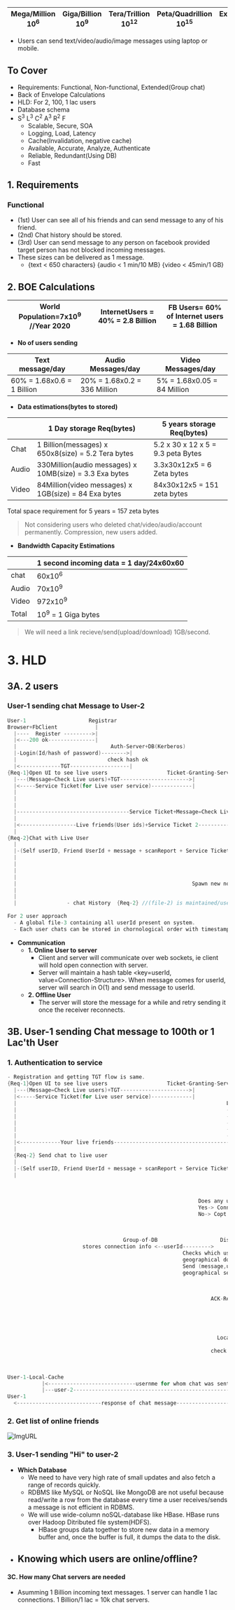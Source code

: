 | Mega/Million 10<sup>6</sup> | Giga/Billion 10<sup>9</sup> | Tera/Trillion 10<sup>12</sup> | Peta/Quadrillion 10<sup>15</sup> | Exa/Quintillion 10<sup>18</sup> | Zeta/Sextillion 10<sup>21</sup> |
| --- | --- | --- | --- | --- | --- |

- Users can send text/video/audio/image messages using laptop or mobile.

## To Cover
- Requirements: Functional, Non-functional, Extended(Group chat)
- Back of Envelope Calculations
- HLD: For 2, 100, 1 lac users
- Database schema
- S<sup>3</sup> L<sup>3</sup> C<sup>2</sup> A<sup>3</sup> R<sup>2</sup> F
  - Scalable, Secure, SOA
  - Logging, Load, Latency
  - Cache(Invalidation, negative cache)
  - Available, Accurate, Analyze, Authenticate
  - Reliable, Redundant(Using DB)
  - Fast

## 1. Requirements
### Functional
- (1st) User can see all of his friends and can send message to any of his friend.
- (2nd) Chat history should be stored.  
- (3rd) User can send message to any person on facebook provided target person has not blocked incoming messages.
- These sizes can be delivered as 1 message.
  - {text < 650 characters} {audio < 1 min/10 MB}   {video < 45min/1 GB}

## 2. BOE Calculations

|World Population=7x10<sup>9</sup> //Year 2020|InternetUsers = 40% = 2.8 Billion|FB Users= 60% of Internet users = 1.68 Billion|
|---|---|---|

- **No of users sending**

|Text message/day|Audio Messages/day|Video Messages/day|
|---|---|---|
|60% = 1.68x0.6 = 1 Billion|20% = 1.68x0.2 = 336 Million|5% = 1.68x0.05 = 84 Million|
  
- **Data estimations(bytes to stored)**

| | 1 Day storage Req(bytes) | 5 years storage Req(bytes)
| --- | --- | --- |
| Chat | 1 Billion(messages) x 650x8(size) = 5.2 Tera bytes | 5.2 x 30 x 12 x 5 = 9.3 peta Bytes |
| Audio | 330Million(audio messages) x 10MB(size) = 3.3 Exa bytes | 3.3x30x12x5 = 6 Zeta bytes |
| Video | 84Million(video messages) x 1GB(size) = 84 Exa bytes | 84x30x12x5 = 151 zeta bytes |

Total space requirement for 5 years = 157 zeta bytes
> Not considering users who deleted chat/video/audio/account permanently. Compression, new users added.

- **Bandwidth Capacity Estimations**

| |1 second incoming data = 1 day/24x60x60|
|---|---|
|chat|60x10<sup>6</sup>|
|Audio|70x10<sup>9</sup>|
|Video|972x10<sup>9</sup>|
|Total|10<sup>9</sup> = 1 Giga bytes|
> We will need a link recieve/send(upload/download) 1GB/second.

# 3. HLD
## 3A. 2 users
### User-1 sending chat Message to User-2
```c
User-1                    Registrar
Browser+FbClient            |
  |----  Register --------->|
  |<---200 ok---------------|
  |                              Auth-Server+DB(Kerberos)
  |-Login(Id/hash of password)-------->|
  |                             check hash ok
  |<-------------TGT-------------------|                             
{Req-1}Open UI to see live users                   Ticket-Granting-Server
  |---(Message=Check Live users)+TGT---------------------->|
  |<-----Service Ticket(for Live user service)-------------|            Live-User-Checker(service-1)
  |                                                                     Keeps list of live users/zone
  |                                                                     using keepalive messages sent on
  |                                                                     web sockets
  |------------------------------------Service Ticket+Message=Check Live Users---->|
  |                                                                      Check Live friends of User-1--------> DB or file-1(encrypted,compressed)
  |<------------------Live friends(User ids)+Service Ticket 2----------------------|<---------------------------------|
  |                                                                                                         File-1 contains friend list
{Req-2}Chat with Live User  
  |                                                                    Chat-Server
  |-(Self userID, Friend UserId + message + scanReport + Service Ticket-2)-->|                              Queue
  |                                                                          |--userid-1, userid-2, Message-->|
  |                                                                                                           |
  |                                                                               Connector <---------------->|
  |                                                                           Read from queue
  |                                                        Spawn new non-blocking thread to handle 1k connections
  |                                                                             Thread-n    
  |                                                                                  |--send/recv message------>User-2
  |                - chat History  {Req-2} //(file-2) is maintained/userId containing all chats userId done with friends/world.
  
For 2 user approach
  - A global file-3 containing all userId present on system.
  - Each user chats can be stored in chornological order with timestamps in seperate file. 
```
- **Communication**
  - **1. Online User to server**
    - Client and server will communicate over web sockets, ie client will hold open connection with server.
    - Server will maintain a hash table <key=userId, value=Connection-Structure>. When message comes for userId, server will search in O(1) and send message to userId.
  - **2. Offline User**
    - The server will store the message for a while and retry sending it once the receiver reconnects.

## 3B. User-1 sending Chat message to 100th or 1 Lac'th User
### 1. Authentication to service
```c
- Registration and getting TGT flow is same.
{Req-1}Open UI to see live users                   Ticket-Granting-Server
  |---(Message=Check Live users)+TGT---------------------->|
  |<-----Service Ticket(for Live user service)-------------|
  |                                                                   Live-User-Checker(service-1)
  |                                                                   - Get list of friends of user-1 from different databases  
  |                                                                   - Send keepalive(about friend's of user-1) to distant servers  
  |                                                                   - Distant servers responsded
  |                                                                   - Maintain hashMap <user, associated-server>
  |                                                                   - Send message over web sockets.
  |<-------------Your live friends----------------------------------------------|
  |
  {Req-2} Send chat to live user
  |                                                                    Chat-Server
  |-(Self userID, Friend UserId + message + scanReport + Service Ticket-2)-->|                        Queue-Datacenter-1
  |                                                                          |--userid-1, userid-2, Message-->|
                                                                                                              |
                                                                        Local-Checker<---------------Read Queue
                                                                             |
                                                             Does any user falls in List served locally?
                                                             Yes-> Connect to user on web sockets
                                                             No-> Copt message to global queue
                                                                             |                         Global-Send-Queue
                                                                             |-copy message to global Queue->|
                                                                                                             |
                                     Group-of-DB                    Distributor<-------------------------Read Queue
                        stores connection info <--userId--------->      |             
                                                        Checks which user belongs to which
                                                        geographical domain?
                                                        Send (message,username) to that particular
                                                        geographical server.
                                                                        |                         Geographical-server
                                                                        |-------username,message---------->|
                                                                                                           |--------deliver to user2-->|
                                                                 ACK-Receiver                              |
                                                                        |<---------message delivered-------|
                                                                        |
                                                                        |                       Global-ACK-Queue
                                                                        |----Add ACK to queue---------->|
                                                                                                        |------>ACK-distributor
                                                                   Local-ACK-Reciever                                 |
                                                                        |<------(username, ACK)-----------------------|
                                                                 check friends of username
                                                                        |
                                                                        |--username--------------->Shared-DB(Based on username)
                                                                        |<---friends of username-------------|
User-1-Local-Cache                                                                        
           |<----------------------------usernme for whom chat was sent-|
           |---user-2-------------------------------------------------->|
User-1
  <---------------------------response of chat message------------------|
```

### 2. Get list of online friends

![ImgURL](https://i.ibb.co/z4J4Pnn/Fb-getlive-friendlist.png)

### 3. User-1 sending "Hi" to user-2

- **Which Database**
  - We need to have very high rate of small updates and also fetch a range of records quickly.
  - RDBMS like MySQL or NoSQL like MongoDB are not useful because read/write a row from the database every time a user receives/sends a message is not efficient in RDBMS.
  - We will use wide-column noSQL-database like HBase. HBase runs over Hadoop Ditributed file system(HDFS).
    - HBase groups data together to store new data in a memory buffer and, once the buffer is full, it dumps the data to the disk.
- **Knowing which users are online/offline?**
  - 

#### 3C. How many Chat servers are needed
- Asumming 1 Billion incoming text messages. 1 server can handle 1 lac connections. 1 Billion/1 lac = 10k chat servers.
